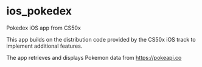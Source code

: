 # ios_pokedex
Pokedex iOS app from CS50x

This app builds on the distribution code provided by the CS50x iOS track to implement additional features.

The app retrieves and displays Pokemon data from https://pokeapi.co
